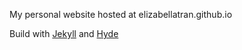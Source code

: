 My personal website hosted at elizabellatran.github.io



Build with [Jekyll](http://jekyllrb.com) and [Hyde](https://hyde.getpoole.com/) 